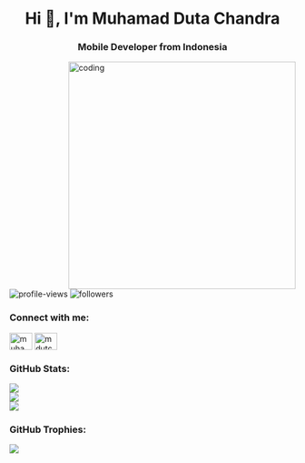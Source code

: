 <h1 align="center">Hi 👋, I'm Muhamad Duta Chandra</h1>
<h3 align="center">Mobile Developer from Indonesia</h3>
<img align="right" alt="coding" width="400" src="https://i.pinimg.com/originals/e8/f4/53/e8f453469a3ec97ecd354df465d73913.gif">

<p align="left"> <img src="https://komarev.com/ghpvc/?username=badzlan&label=Profile%20views&color=0e75b6&style=flat" alt="profile-views" /> <img src="https://img.shields.io/github/followers/badzlan?label=Followers&style=social" alt="followers" /></a></p>

<h3 align="left">Connect with me:</h3>
<p align="left">
<a href="https://www.linkedin.com/in/muhamaddutachandra/" target="blank"><img align="center" src="https://raw.githubusercontent.com/rahuldkjain/github-profile-readme-generator/master/src/images/icons/Social/linked-in-alt.svg" alt="muhamaddutachandra" height="30" width="40" /></a>
<a href="https://www.instagram.com/mdutchand/" target="blank"><img align="center" src="https://raw.githubusercontent.com/rahuldkjain/github-profile-readme-generator/master/src/images/icons/Social/instagram.svg" alt="mdutchand" height="30" width="40" /></a>
</p>

<h3 align="left">GitHub Stats:</h3>

![](https://github-readme-stats.vercel.app/api/top-langs/?username=0x1m4o&theme=react&hide_border=false&include_all_commits=true&count_private=false&layout=compact)<br>
![](https://github-readme-stats.vercel.app/api?username=0x1m4o&theme=react&hide_border=false&include_all_commits=true&count_private=false)
<br>
![](https://github-readme-streak-stats.herokuapp.com/?user=0x1m4o&theme=react&hide_border=false)

<h3 align="left">GitHub Trophies:</h3>

![](https://github-profile-trophy.vercel.app/?username=0x1m4o&theme=radical&no-frame=false&no-bg=false&margin-w=4)
